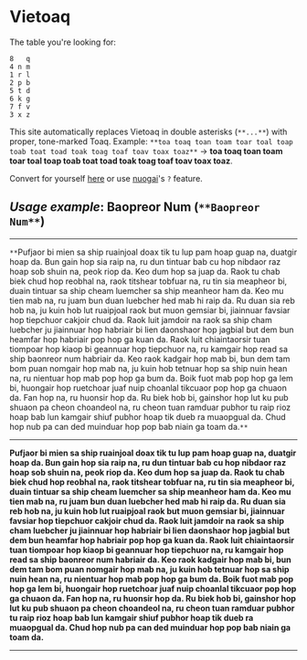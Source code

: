# Vietoaq

The table you're looking for:
```
8   q
4 n m
1 r l
2 p b
5 t d
6 k g
7 f v
3 x z
```

This site automatically replaces Vietoaq in double asterisks (`**...**`) with proper, tone-marked Toaq. Example: `**toa toaq toan toam toar toal toap toab toat toad toak toag toaf toav toax toaz**` → **toa toaq toan toam toar toal toap toab toat toad toak toag toaf toav toax toaz**.

Convert for yourself [here](http://uakci.pl/toadua/vietoaq) or use [nuogai](nuogai)'s `?` feature.

## *Usage example*: **Baopreor Num** (`**Baopreor Num**`)
****
`**`Pufjaor bi mien sa ship ruainjoal doax tik tu lup pam hoap guap na, duatgir hoap da. Bun gain hop sia raip na, ru dun tintuar bab cu hop nibdaor raz hoap sob shuin na, peok riop da. Keo dum hop sa juap da. Raok tu chab biek chud hop reobhal na, raok titshear tobfuar na, ru tin sia meapheor bi, duain tintuar sa ship cheam luemcher sa ship meanheor ham da. Keo mu tien mab na, ru juam bun duan luebcher hed mab hi raip da. Ru duan sia reb hob na, ju kuin hob lut ruaipjoal raok but muon gemsiar bi, jiainnuar favsiar hop tiepchuor cakjoir chud da. Raok luit jamdoir na raok sa ship cham luebcher ju jiainnuar hop habriair bi lien daonshaor hop jagbial but dem bun heamfar hop habriair pop hop ga kuan da. Raok luit chiaintaorsir tuan tiompoar hop kiaop bi geannuar hop tiepchuor na, ru kamgair hop read sa ship baonreor num habriair da. Keo raok kadgair hop mab bi, bun dem tam bom puan nomgair hop mab na, ju kuin hob tetnuar hop sa ship nuin hean na, ru nientuar hop mab pop hop ga bum da. Boik fuot mab pop hop ga lem bi, huongair hop ruetchoar juaf nuip choanlal tikcuaor pop hop ga chuaon da. Fan hop na, ru huonsir hop da. Ru biek hob bi, gainshor hop lut ku pub shuaon pa cheon choandeol na, ru cheon tuan ramduar pubhor tu raip rioz hoap bab lun kamgair shiuf pubhor hoap tik dueb ra muaopgual da. Chud hop nub pa can ded muinduar hop pop bab niain ga toam da.`**`
****
**Pufjaor bi mien sa ship ruainjoal doax tik tu lup pam hoap guap na, duatgir hoap da. Bun gain hop sia raip na, ru dun tintuar bab cu hop nibdaor raz hoap sob shuin na, peok riop da. Keo dum hop sa juap da. Raok tu chab biek chud hop reobhal na, raok titshear tobfuar na, ru tin sia meapheor bi, duain tintuar sa ship cheam luemcher sa ship meanheor ham da. Keo mu tien mab na, ru juam bun duan luebcher hed mab hi raip da. Ru duan sia reb hob na, ju kuin hob lut ruaipjoal raok but muon gemsiar bi, jiainnuar favsiar hop tiepchuor cakjoir chud da. Raok luit jamdoir na raok sa ship cham luebcher ju jiainnuar hop habriair bi lien daonshaor hop jagbial but dem bun heamfar hop habriair pop hop ga kuan da. Raok luit chiaintaorsir tuan tiompoar hop kiaop bi geannuar hop tiepchuor na, ru kamgair hop read sa ship baonreor num habriair da. Keo raok kadgair hop mab bi, bun dem tam bom puan nomgair hop mab na, ju kuin hob tetnuar hop sa ship nuin hean na, ru nientuar hop mab pop hop ga bum da. Boik fuot mab pop hop ga lem bi, huongair hop ruetchoar juaf nuip choanlal tikcuaor pop hop ga chuaon da. Fan hop na, ru huonsir hop da. Ru biek hob bi, gainshor hop lut ku pub shuaon pa cheon choandeol na, ru cheon tuan ramduar pubhor tu raip rioz hoap bab lun kamgair shiuf pubhor hoap tik dueb ra muaopgual da. Chud hop nub pa can ded muinduar hop pop bab niain ga toam da.**
****
